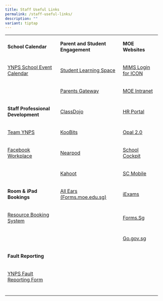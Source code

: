 ```yaml
---
title: Staff Useful Links
permalink: /staff-useful-links/
description: ""
variant: tiptap
---
```

<table><tbody><tr><td rowspan="1" colspan="1"><p><strong>School Calendar</strong></p></td><td rowspan="1" colspan="1"><p><strong>Parent and Student Engagement</strong></p></td><td rowspan="1" colspan="1"><p><strong>MOE Websites</strong></p></td></tr><tr><td rowspan="1" colspan="1"><p><a href="https://calendar.google.com/calendar/r?cid=dTVlZzR1NDdvN3IyM3Y4NjVoY3ZpdWpwaDRAZ3JvdXAuY2FsZW5kYXIuZ29vZ2xlLmNvbQ" rel="noopener noreferrer" target="_blank"><u>YNPS School Event Calendar</u></a></p></td><td rowspan="1" colspan="1"><p><a href="https://vle.learning.moe.edu.sg/login" rel="noopener noreferrer" target="_blank"><u>Student Learning Space</u></a></p></td><td rowspan="1" colspan="1"><p><a href="https://idp.mims.moe.gov.sg/nidp/portal" rel="noopener noreferrer" target="_blank"><u>MIMS Login for ICON</u></a></p></td></tr><tr><td rowspan="1" colspan="1"><p></p></td><td rowspan="1" colspan="1"><p><a href="https://pg.moe.edu.sg/" rel="noopener noreferrer" target="_blank"><u>Parents Gateway</u></a></p></td><td rowspan="1" colspan="1"><p><a href="https://intranet.moe.gov.sg/Pages/Home.aspx" rel="noopener noreferrer" target="_blank"><u>MOE Intranet</u></a></p></td></tr><tr><td rowspan="1" colspan="1"><p><strong>Staff Professional Development</strong></p></td><td rowspan="1" colspan="1"><p><a href="https://www.classdojo.com/" rel="noopener noreferrer" target="_blank"><u>ClassDojo</u></a></p></td><td rowspan="1" colspan="1"><p><a href="https://www.hrp.gov.sg/hrp/#/" rel="noopener noreferrer" target="_blank"><u>HR Portal</u></a></p></td></tr><tr><td rowspan="1" colspan="1"><p><a href="https://sites.google.com/moe.edu.sg/pd-ynps/home" rel="noopener noreferrer" target="_blank"><u>Team YNPS</u></a></p></td><td rowspan="1" colspan="1"><p><a href="https://problemsums.koobits.com/" rel="noopener noreferrer" target="_blank"><u>KooBits</u></a></p></td><td rowspan="1" colspan="1"><p><a href="https://www.opal2.moe.edu.sg/" rel="noopener noreferrer" target="_blank"><u>Opal 2.0</u></a></p></td></tr><tr><td rowspan="1" colspan="1"><p><a href="https://work.facebook.com/" rel="noopener noreferrer" target="_blank"><u>Facebook Workplace</u></a></p></td><td rowspan="1" colspan="1"><p><a href="https://nearpod.com/" rel="noopener noreferrer" target="_blank"><u>Nearpod</u></a></p></td><td rowspan="1" colspan="1"><p><a href="https://schoolcockpit.moe.gov.sg/" rel="noopener noreferrer" target="_blank"><u>School Cockpit</u></a></p></td></tr><tr><td rowspan="1" colspan="1"><p></p></td><td rowspan="1" colspan="1"><p><a href="https://kahoot.com/" rel="noopener noreferrer nofollow" target="_blank"><u>Kahoot</u></a></p></td><td rowspan="1" colspan="1"><p><a href="https://scmobile.moe.edu.sg/login" rel="noopener noreferrer nofollow" target="_blank"><u>SC Mobile</u></a></p></td></tr><tr><td rowspan="1" colspan="1"><p><strong>Room &amp; iPad Bookings</strong></p></td><td rowspan="1" colspan="1"><p><a href="https://forms.moe.edu.sg/" rel="noopener noreferrer nofollow" target="_blank"><u>All Ears (Forms.moe.edu.sg)</u></a></p></td><td rowspan="1" colspan="1"><p><a href="https://iexams.seab.gov.sg/" rel="noopener noreferrer" target="_blank"><u>iExams</u></a></p></td></tr><tr><td rowspan="1" colspan="1"><p><a href="https://rbs.avero-tech.com/" rel="noopener noreferrer nofollow" target="_blank"><u>Resource Booking System</u></a></p></td><td rowspan="1" colspan="1"><p></p></td><td rowspan="1" colspan="1"><p><a href="https://form.gov.sg/" rel="noopener noreferrer nofollow" target="_blank"><u>Forms.Sg</u></a></p></td></tr><tr><td rowspan="1" colspan="1"><p></p></td><td rowspan="1" colspan="1"><p></p></td><td rowspan="1" colspan="1"><p><a href="https://go.gov.sg/" rel="noopener noreferrer nofollow" target="_blank"><u>Go.gov.sg</u></a></p></td></tr><tr><td rowspan="1" colspan="1"><p><strong>Fault Reporting</strong></p></td><td rowspan="1" colspan="1"><p></p></td><td rowspan="1" colspan="1"><p></p></td></tr><tr><td rowspan="1" colspan="1"><p><a href="https://forms.gle/hLTAHsGdDc2cW8Ax6" rel="noopener noreferrer nofollow" target="_blank"><u>YNPS Fault Reporting Form</u></a></p></td><td rowspan="1" colspan="1"><p></p></td><td rowspan="1" colspan="1"><p></p></td></tr><tr><td rowspan="1" colspan="1"><p></p></td><td rowspan="1" colspan="1"><p></p></td><td rowspan="1" colspan="1"><p></p></td></tr></tbody></table><p></p>